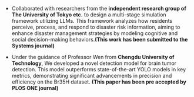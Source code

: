 - Collaborated with researchers from the **independent research group of The University of Tokyo etc.** to design a multi-stage simulation framework utilizing LLMs. This framework analyzes how residents perceive, process, and respond to disaster risk information, aiming to enhance disaster management strategies by modeling cognitive and social decision-making behaviors.**(This work has been submitted to the Systems journal)**

- Under the guidance of Professor Wen from **Chengdu University of Technology**, We developed a novel detection model for brain tumor detection. This model outperforms state-of-the-art YOLO models in key metrics, demonstrating significant advancements in precision and efficiency on the Br35H dataset. **(This paper has been pre accepted by PLOS ONE journal)**